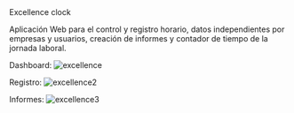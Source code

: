 ##
Excellence clock

Aplicación Web para el control y registro horario, datos independientes por empresas y usuarios, creación de informes y contador de tiempo de la jornada laboral.

Dashboard:
![excellence](https://github.com/user-attachments/assets/3f6a701f-983e-4c80-9d91-f2f8fd9faee1)

Registro:
![excellence2](https://github.com/user-attachments/assets/911beb4d-6bcf-4f6c-80b4-c872c6746740)

Informes:
![excellence3](https://github.com/user-attachments/assets/329820ca-a0ed-48dd-925a-82a05311b7e6)
